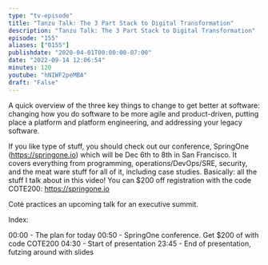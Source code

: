 ```yaml
---
type: "tv-episode"
title: "Tanzu Talk: The 3 Part Stack to Digital Transformation"
description: "Tanzu Talk: The 3 Part Stack to Digital Transformation"
episode: "155"
aliases: ["0155"]
publishdate: "2020-04-01T00:00:00-07:00"
date: "2022-09-14 12:06:54"
minutes: 120
youtube: "hNIWF2peMBA"
draft: "False"
---
```


A quick overview of the three key things to change to get better at software: changing how you do software to be more agile and product-driven, putting place a platform and platform engineering, and addressing your legacy software.

If you like type of stuff, you should check out our conference, SpringOne (https://springone.io) which will be Dec 6th to 8th in San Francisco. It covers everything from programming, operations/DevOps/SRE, security, and the meat ware stuff for all of it, including case studies. Basically: all the stuff I talk about in this video! You can $200 off registration with the code COTE200: https://springone.io

Coté practices an upcoming talk for an executive summit.

Index:

00:00 - The plan for today
00:50 - SpringOne conference. Get $200 of with code COTE200
04:30 - Start of presentation
23:45 - End of presentation, futzing around with slides